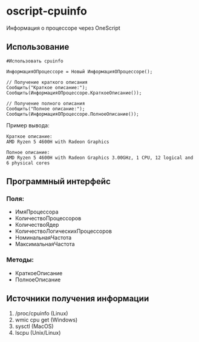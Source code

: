 # oscript-cpuinfo

Информация о процессоре через OneScript

## Использование

``` bsl
#Использовать cpuinfo

ИнформацияОПроцессоре = Новый ИнформацияОПроцессоре();

// Получение краткого описания
Сообщить("Краткое описание:");
Сообщить(ИнформацияОПроцессоре.КраткоеОписание());

// Получение полного описания
Сообщить("Полное описание:");
Сообщить(ИнформацияОПроцессоре.ПолноеОписание());
```

Пример вывода:
```
Краткое описание:
AMD Ryzen 5 4600H with Radeon Graphics

Полное описание:
AMD Ryzen 5 4600H with Radeon Graphics 3.00GHz, 1 CPU, 12 logical and 6 physical cores
```

## Программный интерфейс

### Поля:
* ИмяПроцессора
* КоличествоПроцессоров
* КоличествоЯдер
* КоличествоЛогическихПроцессоров
* НоминальнаяЧастота
* МаксимальнаяЧастота

### Методы:
* КраткоеОписание
* ПолноеОписание

## Источники получения информации

1. /proc/cpuinfo (Linux)
2. wmic cpu get (Windows)
3. sysctl (MacOS)
4. lscpu (Unix/Linux)
